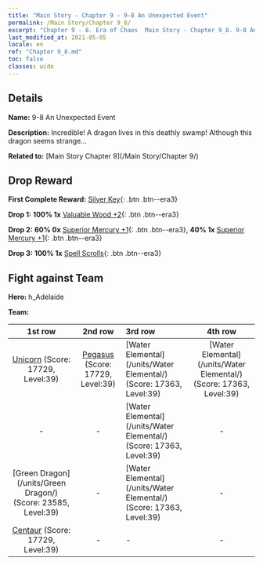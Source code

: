```yaml
---
title: "Main Story - Chapter 9 - 9-8 An Unexpected Event"
permalink: /Main Story/Chapter 9_8/
excerpt: "Chapter 9 - 8. Era of Chaos  Main Story - Chapter 9_8. 9-8 An Unexpected Event"
last_modified_at: 2021-05-05
locale: en
ref: "Chapter 9_8.md"
toc: false
classes: wide
---
```


## Details

 **Name:** 9-8 An Unexpected Event

 **Description:** Incredible! A dragon lives in this deathly swamp! Although this dragon seems strange...

 **Related to:** [Main Story Chapter 9](/Main Story/Chapter 9/)

## Drop Reward

 **First Complete Reward:** [Silver Key](/Items/con_693/){: .btn .btn--era3}

 **Drop 1:** **100% 1x** [Valuable Wood +2](/Items/mat_27/){: .btn .btn--era3}

 **Drop 2:** **60% 0x** [Superior Mercury +1](/Items/mat_21/){: .btn .btn--era3}, **40% 1x** [Superior Mercury +1](/Items/mat_21/){: .btn .btn--era3}

 **Drop 3:** **100% 1x** [Spell Scrolls](/Items/con_694/){: .btn .btn--era3}


## Fight against Team
 **Hero:** h_Adelaide

 **Team:**


  | 1st row | 2nd row | 3rd row | 4th row |
  |:----:|:----:|:----|:----:|
  | [Unicorn](/units/Unicorn/) (Score: 17729, Level:39)  | [Pegasus](/units/Pegasus/) (Score: 17729, Level:39)  | [Water Elemental](/units/Water Elemental/) (Score: 17363, Level:39)  | [Water Elemental](/units/Water Elemental/) (Score: 17363, Level:39)  |
  | - | - | [Water Elemental](/units/Water Elemental/) (Score: 17363, Level:39)  | - |
  | [Green Dragon](/units/Green Dragon/) (Score: 23585, Level:39)  | - | [Water Elemental](/units/Water Elemental/) (Score: 17363, Level:39)  | - |
  | [Centaur](/units/Centaur/) (Score: 17729, Level:39)  | - | - | - |


